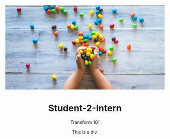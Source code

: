 ![](https://github.com/AnandKhandekar/S2i-model/blob/main/img02.JPG "front image")
<!DOCTYPE html>
<html>
<head>
<style>
h1 {text-align: center;}
p {text-align: center;}
div {text-align: center;}
</style>
</head>
<body>

<h1>Student-2-Intern</h1>

<p>Transform 101</p>
<div>This is a div.</div>

</body>
</html>


